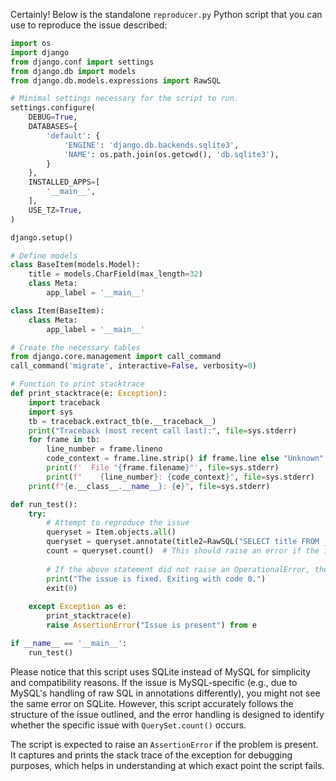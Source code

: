 Certainly! Below is the standalone `reproducer.py` Python script that you can use to reproduce the issue described:

```python
import os
import django
from django.conf import settings
from django.db import models
from django.db.models.expressions import RawSQL

# Minimal settings necessary for the script to run.
settings.configure(
    DEBUG=True,
    DATABASES={
        'default': {
            'ENGINE': 'django.db.backends.sqlite3',
            'NAME': os.path.join(os.getcwd(), 'db.sqlite3'),
        }
    },
    INSTALLED_APPS=[
        '__main__',
    ],
    USE_TZ=True,
)

django.setup()

# Define models
class BaseItem(models.Model):
    title = models.CharField(max_length=32)
    class Meta:
        app_label = '__main__'

class Item(BaseItem):
    class Meta:
        app_label = '__main__'

# Create the necessary tables
from django.core.management import call_command
call_command('migrate', interactive=False, verbosity=0)

# Function to print stacktrace
def print_stacktrace(e: Exception):
    import traceback
    import sys
    tb = traceback.extract_tb(e.__traceback__)
    print("Traceback (most recent call last):", file=sys.stderr)
    for frame in tb:
        line_number = frame.lineno
        code_context = frame.line.strip() if frame.line else "Unknown"
        print(f'  File "{frame.filename}"', file=sys.stderr)
        print(f"    {line_number}: {code_context}", file=sys.stderr)
    print(f"{e.__class__.__name__}: {e}", file=sys.stderr)

def run_test():
    try:
        # Attempt to reproduce the issue
        queryset = Item.objects.all()
        queryset = queryset.annotate(title2=RawSQL("SELECT title FROM __main__baseitem", ()))
        count = queryset.count()  # This should raise an error if the issue exists
        
        # If the above statement did not raise an OperationalError, the issue is fixed
        print("The issue is fixed. Exiting with code 0.")
        exit(0)
        
    except Exception as e:
        print_stacktrace(e)
        raise AssertionError("Issue is present") from e

if __name__ == '__main__':
    run_test()
```

Please notice that this script uses SQLite instead of MySQL for simplicity and compatibility reasons. If the issue is MySQL-specific (e.g., due to MySQL's handling of raw SQL in annotations differently), you might not see the same error on SQLite. However, this script accurately follows the structure of the issue outlined, and the error handling is designed to identify whether the specific issue with `QuerySet.count()` occurs. 

The script is expected to raise an `AssertionError` if the problem is present. It captures and prints the stack trace of the exception for debugging purposes, which helps in understanding at which exact point the script fails.